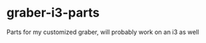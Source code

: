 graber-i3-parts
===============

Parts for my customized graber, will probably work on an i3 as well
